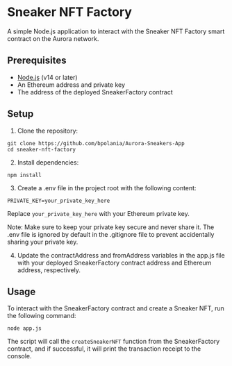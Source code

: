 # Sneaker NFT Factory

A simple Node.js application to interact with the Sneaker NFT Factory smart contract on the Aurora network.

## Prerequisites

- [Node.js](https://nodejs.org/) (v14 or later)
- An Ethereum address and private key
- The address of the deployed SneakerFactory contract

## Setup

1. Clone the repository:

```
git clone https://github.com/bpolania/Aurora-Sneakers-App
cd sneaker-nft-factory
```

2. Install dependencies:

`npm install`

3. Create a .env file in the project root with the following content:

`PRIVATE_KEY=your_private_key_here`

Replace `your_private_key_here` with your Ethereum private key.

Note: Make sure to keep your private key secure and never share it. The .env file is ignored by default in the .gitignore file to prevent accidentally sharing your private key.

4. Update the contractAddress and fromAddress variables in the app.js file with your deployed SneakerFactory contract address and Ethereum address, respectively.

## Usage

To interact with the SneakerFactory contract and create a Sneaker NFT, run the following command:

`node app.js`

The script will call the `createSneakerNFT` function from the SneakerFactory contract, and if successful, it will print the transaction receipt to the console.

